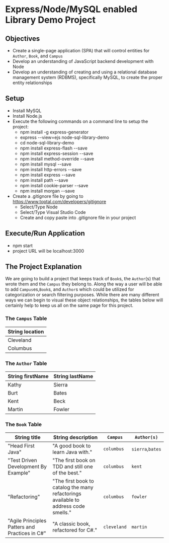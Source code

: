 # Express/Node/MySQL enabled Library Demo Project

## Objectives
- Create a single-page application (SPA) that will control entities for `Author`, `Book`, and `Campus`
- Develop an understanding of JavaScript backend development with Node
- Develop an understanding of creating and using a relational database management system (RDBMS), specifically MySQL, to create the proper entity relationships

## Setup
- Install MySQL
- Install Node.js
- Execute the following commands on a command line to setup the project:
  - npm install -g express-generator
  - express --view=ejs node-sql-library-demo
  - cd node-sql-library-demo
  - npm install express-flash --save
  - npm install express-session --save
  - npm install method-override --save
  - npm install mysql --save
  - npm install http-errors --save
  - npm install express --save
  - npm install path --save
  - npm install cookie-parser --save
  - npm install morgan --save
- Create a .gitignore file by going to https://www.toptal.com/developers/gitignore
  - Select/Type Node
  - Select/Type Visual Studio Code
  - Create and copy paste into .gitignore file in your project

## Execute/Run Application
- npm start
- project URL will be localhost:3000

## The Project Explanation

We are going to build a project that keeps track of `Book`s, the `Author`(s) that wrote them and the `Campus` they belong to. Along the way a user will be able to add `Campus`es,`Book`s, and `Author`s which could be utilized for categorization or search filtering purposes.  While there are many different ways we can begin to visual these object relationships, the tables below will certainly help to keep us all on the same page for this project. 

### The `Campus` Table

|String location|
|----|
|Cleveland|
|Columbus|

### The `Author` Table

|String firstName|String lastName|
|----|--------|
|Kathy|Sierra|
|Burt|Bates|
|Kent|Beck|
|Martin|Fowler|


### The `Book` Table


|String title|String description|`Campus`|`Author(s)`|
|----|-----------|-------|----------|
|"Head First Java"|"A good book to learn Java with."|`columbus`|`sierra`,`bates`|
|"Test Driven Development By Example"|"The first book on TDD and still one of the best."|`columbus`|`kent`|
|"Refactoring"|"The first book to catalog the many refactorings available to address code smells."|`columbus`|`fowler`|
|"Agile Principles Patters and Practices in C#"|"A classic book, refactored for C#."|`cleveland`|`martin`|
